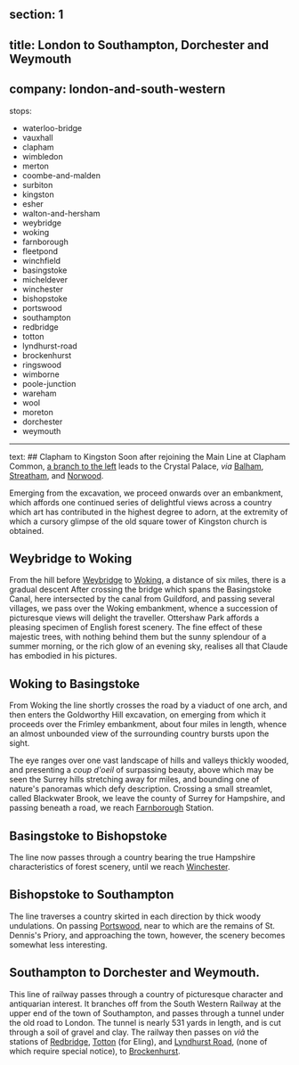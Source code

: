 ﻿section: 1
----
title: London to Southampton, Dorchester and Weymouth
----
company: london-and-south-western
----
stops:
- waterloo-bridge
- vauxhall
- clapham
- wimbledon
- merton
- coombe-and-malden
- surbiton
- kingston
- esher
- walton-and-hersham
- weybridge
- woking
- farnborough
- fleetpond
- winchfield
- basingstoke
- micheldever
- winchester
- bishopstoke
- portswood
- southampton
- redbridge
- totton
- lyndhurst-road
- brockenhurst
- ringswood
- wimborne
- poole-junction
- wareham
- wool
- moreton
- dorchester
- weymouth
----
text: ## Clapham to Kingston
Soon after rejoining the Main Line at Clapham Common, [a branch to the left](/routes/victoria-to-crystal-palace) leads to the Crystal Palace, *via* [Balham](/stations/balham), [Streatham](/stations/streatham), and [Norwood](/stations/norwood-lower).

Emerging from the excavation, we proceed onwards over an embankment, which affords one continued series of delightful views across a country which art has contributed in the highest degree to adorn, at the extremity of which a cursory glimpse of the old square tower of Kingston church is obtained.

## Weybridge to Woking
From the hill before [Weybridge](/stations/weybridge) to [Woking](/stations/woking), a distance of six miles, there is a gradual descent After crossing the bridge which spans the Basingstoke Canal, here intersected by the canal from Guildford, and passing several villages, we pass over the Woking embankment, whence a succession of picturesque views will delight the traveller. Ottershaw Park affords a pleasing specimen of English forest scenery. The fine effect of these majestic trees, with nothing behind them but the sunny splendour of a summer morning, or the rich glow of an evening sky, realises all that Claude has embodied in his pictures.

## Woking to Basingstoke
From Woking the line shortly crosses the road by a viaduct of one arch, and then enters the Goldworthy Hill excavation, on emerging from which it proceeds over the Frimley embankment, about four miles in length, whence an almost unbounded view of the surrounding country bursts upon the sight.

The eye ranges over one vast landscape of hills and valleys thickly wooded, and presenting a *coup d'oeil* of surpassing beauty, above which may be seen the Surrey hills stretching away for miles, and bounding one of nature's panoramas which defy description. Crossing a small streamlet, called Blackwater Brook, we leave the county of Surrey for Hampshire, and passing beneath a road, we reach [Farnborough](/stations/farnborough) Station.

## Basingstoke to Bishopstoke
The line now passes through a country bearing the true Hampshire characteristics of forest scenery, until we reach [Winchester](/stations/winchester).

## Bishopstoke to Southampton
The line traverses a country skirted in each direction by thick woody undulations. On passing [Portswood](/stations/portswood), near to which are the remains of St. Dennis's Priory, and approaching the town, however, the scenery becomes somewhat less interesting.

## Southampton to Dorchester and Weymouth.
This line of railway passes through a country of picturesque character and antiquarian interest. It branches off from the South Western Railway at the upper end of the town of Southampton, and passes through a tunnel under the old road to London. The tunnel is nearly 531 yards in length, and is cut through a soil of gravel and clay. The railway then passes on *viâ* the stations of [Redbridge](/stations/redbridge), [Totton](/stations/totton) (for Eling), and [Lyndhurst Road](/stations/lyndhurst-road), (none of which require special notice), to [Brockenhurst](/stations/brockenhurst).
